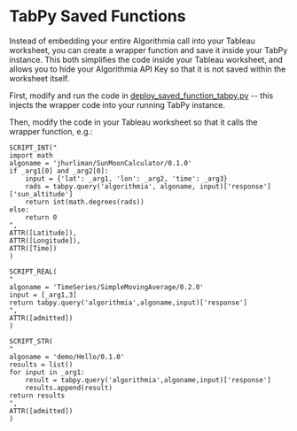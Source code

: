 # TabPy Saved Functions

Instead of embedding your entire Algorithmia call into your Tableau
worksheet, you can create a wrapper function and save it inside your
TabPy instance. This both simplifies the code inside your Tableau
worksheet, and allows you to hide your Algorithmia API Key so that it is
not saved within the worksheet itself.

First, modify and run the code in
[deploy_saved_function_tabpy.py](deploy_saved_function_tabpy.py) -- this
injects the wrapper code into your running TabPy instance.

Then, modify the code in your Tableau worksheet so that it calls the
wrapper function, e.g.:

```
SCRIPT_INT("
import math
algoname = 'jhurliman/SunMoonCalculator/0.1.0'
if _arg1[0] and _arg2[0]:
    input = {'lat': _arg1, 'lon': _arg2, 'time': _arg3}
    rads = tabpy.query('algorithmia', algoname, input)['response']['sun_altitude']
    return int(math.degrees(rads))
else:
    return 0			
",
ATTR([Latitude]),
ATTR([Longitude]),
ATTR([Time])
)
```

```
SCRIPT_REAL(
"
algoname = 'TimeSeries/SimpleMovingAverage/0.2.0'
input = [_arg1,3]
return tabpy.query('algorithmia',algoname,input)['response']
",
ATTR([admitted])
)
```

```
SCRIPT_STR(
"
algoname = 'demo/Hello/0.1.0'
results = list()
for input in _arg1:
    result = tabpy.query('algorithmia',algoname,input)['response']
    results.append(result)
return results
",
ATTR([admitted])
)
```
